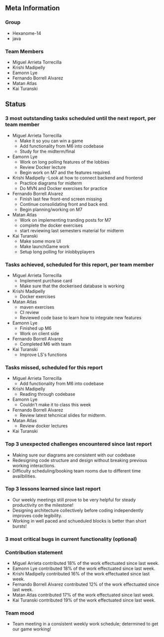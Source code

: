 ## Meta Information

### Group

- Hexanome-14
- java

### Team Members

- Miguel Arrieta Torrecilla
- Krishi Madipelly
- Eamonn Lye
- Fernando Borrell Alvarez
- Matan Atlas
- Kai Turanski

## Status

### 3 most outstanding tasks scheduled until the next report, per team member

- Miguel Arrieta Torrecilla
  - Make it so you can win a game
  - Add functionality from M6 into codebase
  - Study for the midterm/final
- Eamonn Lye
  - Work on long polling features of the lobbies
  - Review Docker lecture
  - Begin work on M7 and the features required.
- Krishi Madipelly
  -Look at how to connect backend and frontend
  - Practice diagrams for midterm 
  - Do MVN and Docker exercises for practice
- Fernando Borrell Alvarez
  - Finish last few front-end screen missing
  - Continue consolidating front and back end.
  - Begin planning/working on M7
- Matan Atlas
  - Work on implementing tranding posts for M7
  - complete the docker exercises 
  - start reviewing last semesters material for midterm
- Kai Turanski
  - Make some more UI
  - Make launchGame work
  - Setup long polling for inlobbyplayers

### Tasks achieved, scheduled for this report, per team member

- Miguel Arrieta Torrecilla
  - Implement purchase card
  - Make sure that the dockerised database is working
- Krishi Madipelly
  - Docker exercises
- Matan Atlas
  - maven exercises
  - CI review
  - Reviewed code base to learn how to integrate new features
- Eamonn Lye
  - Finished up M6
  - Work on client side
- Fernando Borrell Alvarez
  - Completed M6 with team
- Kai Turanski
  - Improve LS's functions

### Tasks missed, scheduled for this report

- Miguel Arrieta Torrecilla
  - Add functionality from M6 into codebase
- Krishi Madipelly
  - Reading through codebase
- Eamonn Lye
  - Couldn't make it to class this week
- Fernando Borrell Alvarez
  - Review latest tehcnical slides for midterm.
- Matan Atlas
  - Review docker lectures
- Kai Turanski

### Top 3 unexpected challenges encountered since last report

- Making sure our diagrams are consistent with our codebase
- Redesigning code structure and design without breaking previous working interactions.
- Difficulty scheduling/booking team rooms due to different time availbilities.

### Top 3 lessons learned since last report

- Our weekly meetings still prove to be very helpful for steady productivity on the milestone!
- Designing architecture collectively before coding independently improves code legibility.
- Working in well paced and schueduled blocks is better than short bursts!

### 3 most critical bugs in current functionality (optional)

### Contribution statement

- Miguel Arrieta contributed 18% of the work effectuated since last week.
- Eamonn Lye contributed 18% of the work effectuated since last week.
- Krishi Madipelly contributed 16% of the work effectuated since last week.
- Fernando Borrell Alvarez contributed 12% of the work effectuated since last week.
- Matan Atlas contributed 17% of the work effectuated since last week.
- Kai Turanski contributed 19% of the work effectuated since last week.

### Team mood

- Team meeting in a consistent weekly work schedule; determined to get our game working! 
